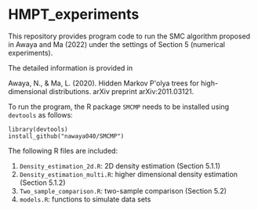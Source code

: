 # HMPT_experiments

This repository provides program code to run the SMC algorithm proposed in Awaya and Ma (2022) under the settings of Section 5 (numerical experiments). 

The detailed information is provided in

Awaya, N., & Ma, L. (2020). Hidden Markov P\'olya trees for high-dimensional distributions. arXiv preprint arXiv:2011.03121.

To run the program, the R package `SMCMP` needs to be installed  using `devtools` as follows:

```
library(devtools)
install_github("nawaya040/SMCMP")
```

The following R files are included:

1. `Density_estimation_2d.R`: 2D density estimation (Section 5.1.1)
2. `Density_estimation_multi.R`: higher dimensional density estimation (Section 5.1.2)
3. `Two_sample_comparison.R`: two-sample comparison (Section 5.2)
4. `models.R`: functions to simulate data sets

